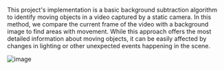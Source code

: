 This project's implementation is a basic background subtraction algorithm to identify moving objects in a video captured by a static camera. In this method, we compare the current frame of the video with a background image to find areas with movement.
While this approach offers the most detailed information about moving objects, it can be easily affected by changes in lighting or other unexpected events happening in the scene.

![image](https://github.com/baddy29/computer-vision/assets/29422882/0abdb407-1bca-4a5c-adad-3ebd100bfa02)
